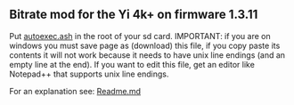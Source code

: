 ## Bitrate mod for the Yi 4k+ on firmware 1.3.11

Put [autoexec.ash](https://github.com/irungentoo/Xiaomi_Yi_4k_Camera/raw/master/4k+/bitrate/1.3.11/autoexec.ash) in the root of your sd card. IMPORTANT: if you are on windows you must save page as (download) this file, if you copy paste its contents it will not work because it needs to have unix line endings (and an empty line at the end). If you want to edit this file, get an editor like Notepad++ that supports unix line endings.

For an explanation see: [Readme.md](../Readme.md)

